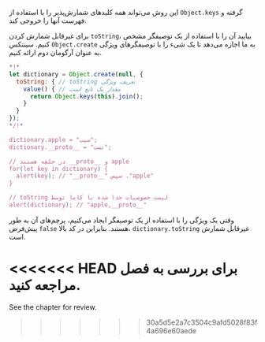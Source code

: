 
این روش می‌تواند همه کلیدهای شمارش‌پذیر را با استفاده از `Object.keys` گرفته و فهرست آنها را خروجی کند.

برای غیرقابل شمارش کردن `toString`، بیایید آن را با استفاده از یک توصیفگر مشخص کنیم. سینتکس `Object.create` به ما اجازه می‌دهد تا یک شیء را با توصیفگرهای ویژگی به عنوان آرگومان دوم ارائه کنیم.

```js run
*!*
let dictionary = Object.create(null, {
  toString: { // toString تعریف ویژگی
    value() { // مقدار یک تابع است
      return Object.keys(this).join();
    }
  }
});
*/!*

dictionary.apple = "سیب";
dictionary.__proto__ = "تست";

// در حلقه هستند __proto__ و apple
for(let key in dictionary) {
  alert(key); // "__proto__" سپس ،"apple"
}  

// toString لیست خصوصیات جدا شده با کاما توسط
alert(dictionary); // "apple,__proto__"
```

وقتی یک ویژگی را با استفاده از یک توصیفگر ایجاد می‌کنیم، پرچم‌های آن به طور پیش‌فرض `false` هستند. بنابراین در کد بالا، `dictionary.toString` غیرقابل شمارش است.

<<<<<<< HEAD
برای بررسی به فصل [](info:property-descriptors) مراجعه کنید.
=======
See the chapter [](info:property-descriptors) for review.
>>>>>>> 30a5d5e2a7c3504c9afd5028f83f4a696e60aede
